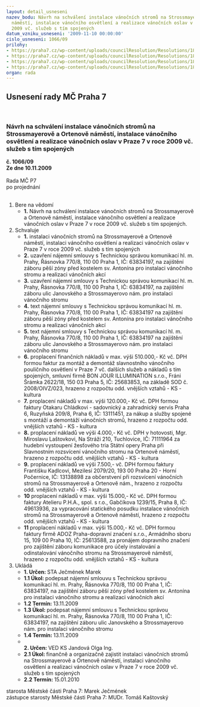 ```yaml
---
layout: detail_usneseni
nazev_bodu: Návrh na schválení instalace vánočních stromů na Strossmayerově a Ortenově
  náměstí, instalace vánočního osvětlení a realizace vánočních oslav v Praze 7 v roce
  2009 vč. služeb s tím spojených
datum_vzniku_usneseni: '2009-11-10 00:00:00'
cislo_usneseni: 1066/09
prilohy:
- https://praha7.cz/wp-content/uploads/councilResolution/Resolutions/18348/56-z%c3%a1pis_z_8._jedn%c3%a1n%c3%ad_kk_ze_dne_05.10.2009.doc
- https://praha7.cz/wp-content/uploads/councilResolution/Resolutions/18348/56-vs_9093650038_-_tsk_-_v%c3%a1noce_2009_-_z%c3%a1bor_n%c3%a1m%c4%9bst%c3%ad.doc
- https://praha7.cz/wp-content/uploads/councilResolution/Resolutions/18348/56-vs_9093650039_-_tsk_-_v%c3%a1noce_2009_-_z%c3%a1bor_ulic.doc
- https://praha7.cz/wp-content/uploads/councilResolution/Resolutions/18348/56-Rozvaha_-_Bon_Jour_-_v%c3%a1noce.pdf
organ: rada
---
```

<div id="ucUsn_pList" class="usn">
	<span><h2>Usnesení rady MČ Praha 7 </h2>
<br></span><div class="standBody">
<span><h3>Návrh na schválení instalace vánočních stromů na Strossmayerově a Ortenově náměstí, instalace vánočního osvětlení a realizace vánočních oslav v Praze 7 v roce 2009 vč. služeb s tím spojených</h3></span><div class="center">
		<strong>č. 1066/09</strong><br>
	</div>
<div class="center">
		<strong>Ze dne 10.11.2009</strong><br><br>
	</div>Rada MČ P7<br> po projednání<br><br><ol>
<li>Bere na vědomí<ul><li>
<strong>1.</strong> Návrh na schválení instalace vánočních stromů na Strossmayerově a Ortenově náměstí, instalace vánočního osvětlení a realizace vánočních oslav v Praze 7 v roce 2009 vč. služeb s tím spojených.</li></ul>
</li>
<li>Schvaluje<ul>
<li>
<strong>1.</strong> instalaci vánočních stromů na Strossmayerově a Ortenově náměstí, instalaci vánočního osvětlení a realizaci vánočních oslav v Praze 7 v roce 2009 vč. služeb s tím spojených</li>
<li>
<strong>2.</strong> uzavření nájemní smlouvy s Technickou správou komunikací hl. m. Prahy, Řásnovka 770/8, 110 00 Praha 1, IČ: 63834197, na zajištění záboru pěší zóny před kostelem sv. Antonína  pro instalaci vánočního stromu a realizaci vánočních akcí </li>
<li>
<strong>3.</strong> uzavření nájemní smlouvy s Technickou správou komunikací hl. m. Prahy, Řásnovka 770/8, 110 00 Praha 1, IČ: 63834197, na zajištění záboru ulic Janovského a Strossmayerovo nám. pro instalaci vánočního stromu</li>
<li>
<strong>4.</strong> text nájemní smlouvy s Technickou správou komunikací hl. m. Prahy, Řásnovka 770/8, 110 00 Praha 1, IČ: 63834197 na zajištění záboru pěší zóny před kostelem sv. Antonína  pro instalaci vánočního stromu a realizaci vánočních akcí</li>
<li>
<strong>5.</strong> text nájemní smlouvy s Technickou správou komunikací hl. m. Prahy, Řásnovka 770/8, 110 00 Praha 1, IČ: 63834197 na zajištění záboru ulic Janovského a Strossmayerovo nám. pro instalaci vánočního stromu</li>
<li>
<strong>6.</strong> proplacení finančních nákladů v max. výši 510.000,- Kč vč. DPH formou faktur za montáž a demontáž  slavnostního vánočního pouličního osvětlení v Praze 7 vč. dalších služeb a nákladů s tím spojených,  smluvní firmě BON JOUR ILLUMINATION s.r.o., Fráni Šrámka 2622/18, 150 03 Praha 5, IČ: 25683853, na základě SOD č. 2008/OIVZ/023, hrazeno z rozpočtu odd. vnějších vztahů  - KS - kultura</li>
<li>
<strong>7.</strong> proplacení nákladů v max. výši 120.000,- Kč vč. DPH formou faktury Otakaru Chládkovi - sadovnický a zahradnický servis Praha 6, Ruzyňská 209/8, Praha 6, IČ: 13111451, za nákup a služby spojené s montáží a demontáží vánočních stromů, hrazeno z rozpočtu odd. vnějších vztahů - KS - kultura</li>
<li>
<strong>8.</strong> proplacení nákladů ve výši 4.000,- Kč vč. DPH v hotovosti, Mgr. Miroslavu Laštovkovi, Na Stráži 210, Tuchlovice, IČ: 71111964  za hudební vystoupení žesťového tria Státní opery Praha při Slavnostním rozsvícení vánočního stromu na Ortenově náměstí, hrazeno z rozpočtu odd. vnějších vztahů - KS - kultura</li>
<li>
<strong>9.</strong> proplacení nákladů ve výši 7.500,- vč. DPH formou faktury Františku Kadlcovi, Mezilesí 2079/20, 193 00 Praha 20 - Horní Počernice, IČ: 13138898 za občerstvení při rozsvícení vánočních stromů na Strossmayerově a Ortenově nám., hrazeno z rozpočtu odd. vnějších vztahů - KS - kultura</li>
<li>
<strong>10</strong> proplacení nákladů v max. výši 15.000,- Kč vč. DPH formou faktury Atelieru P.H.A., spol. s r.o., Gabčíkova 1239/15, Praha 8, IČ: 49613936, za vypracování statického posudku instalace vánočních stromů na Strossmayerově a Ortenově náměstí, hrazeno z rozpočtu odd. vnějších vztahů - KS - kultura</li>
<li>
<strong>11</strong> proplacení nákladů v max. výši 15.000,- Kč vč. DPH formou faktury firmě ADOZ Praha-dopravní značení s.r.o., Armádního sboru 15, 109 00 Praha 10, IČ: 25613588, za pronájem dopravního značení pro zajištění záboru komunikace pro účely instalování a odinstalování vánočního stromu na Strossmayerově náměstí, hrazeno z rozpočtu odd. vnějších vztahů - KS - kultura     </li>
</ul>
</li>
<li>Ukládá<ul>
<li>
<strong>1. Určen: </strong>STA Ječmének Marek</li>
<li>
<strong>1.1 Úkol: </strong>podepsat nájemní smlouvu s Technickou správou komunikací hl. m. Prahy, Řásnovka 770/8, 110 00 Praha 1, IČ: 63834197, na zajištění záboru pěší zóny před kostelem sv. Antonína  pro instalaci vánočního stromu a realizaci vánočních akcí </li>
<li>
<strong>1.2 Termín: </strong>13.11.2009</li>
<li>
<strong>1.3 Úkol: </strong>podepsat nájemní smlouvu s Technickou správou komunikací hl. m. Prahy, Řásnovka 770/8, 110 00 Praha 1, IČ: 63834197, na zajištění záboru ulic Janovského a Strossmayerovo nám. pro instalaci vánočního stromu</li>
<li>
<strong>1.4 Termín: </strong>13.11.2009</li>
<li>
<strong><br>2. Určen: </strong>VED KS Jandová Olga Ing.</li>
<li>
<strong>2.1 Úkol: </strong>finančně a organizačně zajistit instalaci vánočních stromů na Strossmayerově a Ortenově náměstí, instalaci vánočního osvětlení a realizaci vánočních oslav v Praze 7 v roce 2009 vč. služeb s tím spojených</li>
<li>
<strong>2.2 Termín: </strong>15.01.2010</li>
</ul>
</li>
</ol>starosta Městské části Praha 7: Marek Ječmének<br>zástupce starosty Městské části Praha 7: MUDr. Tomáš Kaštovský 
</div>
</div>